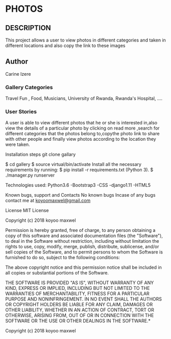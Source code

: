 # PHOTOS


## DESCRIPTION

This project allows a user to view photos in different categories and taken in different locations and also copy the link to these images

## Author

Carine Izere

### Gallery Categories

Travel Fun , Food, Musicians, University of Rwanda, Rwanda's Hospital, ....

### User Stories

A user is able to view different photos that he or she is interested in,also view the details of a particular photo by clicking on read more ,search for different categories that the photos belong to,copythe photo link to share with other people and finally view photos according to the location they were taken.

Installation steps
git clone gallary

$ cd gallery $ source virtual/bin/activate Install all the necessary requirements by running: $ pip install -r requirements.txt (Python 3). $ ./manager.py runserver

Technologies used:
Python3.6 -Bootstrap3 -CSS -django1.11 -HTML5

Known bugs, support and Contacts
No known bugs
Incase of any bugs contact me at koyoomaxwel@gmail.com

License
MIT License

Copyright (c) 2018 koyoo maxwel

Permission is hereby granted, free of charge, to any person obtaining a copy of this software and associated documentation files (the "Software"), to deal in the Software without restriction, including without limitation the rights to use, copy, modify, merge, publish, distribute, sublicense, and/or sell copies of the Software, and to permit persons to whom the Software is furnished to do so, subject to the following conditions:

The above copyright notice and this permission notice shall be included in all copies or substantial portions of the Software.

THE SOFTWARE IS PROVIDED "AS IS", WITHOUT WARRANTY OF ANY KIND, EXPRESS OR IMPLIED, INCLUDING BUT NOT LIMITED TO THE WARRANTIES OF MERCHANTABILITY, FITNESS FOR A PARTICULAR PURPOSE AND NONINFRINGEMENT. IN NO EVENT SHALL THE AUTHORS OR COPYRIGHT HOLDERS BE LIABLE FOR ANY CLAIM, DAMAGES OR OTHER LIABILITY, WHETHER IN AN ACTION OF CONTRACT, TORT OR OTHERWISE, ARISING FROM, OUT OF OR IN CONNECTION WITH THE SOFTWARE OR THE USE OR OTHER DEALINGS IN THE SOFTWARE.*

Copyright (c) 2018 koyoo maxwel